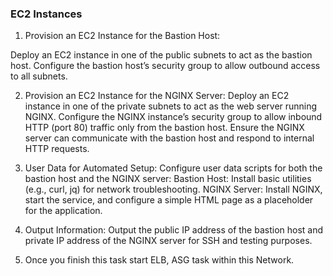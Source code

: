 ### EC2 Instances
1. Provision an EC2 Instance for the Bastion Host:

Deploy an EC2 instance in one of the public subnets to act as the bastion host.
Configure the bastion host’s security group to allow outbound access to all subnets.

2. Provision an EC2 Instance for the NGINX Server:
Deploy an EC2 instance in one of the private subnets to act as the web server running NGINX.
Configure the NGINX instance’s security group to allow inbound HTTP (port 80) traffic only from the bastion host.
Ensure the NGINX server can communicate with the bastion host and respond to internal HTTP requests.

3. User Data for Automated Setup:
Configure user data scripts for both the bastion host and the NGINX server:
Bastion Host: Install basic utilities (e.g., curl, jq) for network troubleshooting.
NGINX Server: Install NGINX, start the service, and configure a simple HTML page as a placeholder for the application.

4. Output Information:
Output the public IP address of the bastion host and private IP address of the NGINX server for SSH and testing purposes.

5. Once you finish this task start ELB, ASG task within this Network.
